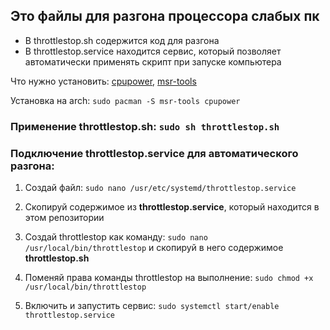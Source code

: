 ## Это файлы для разгона процессора слабых пк

+ В throttlestop.sh содержится код для разгона
+ В throttlestop.service находится сервис, который позволяет автоматически применять скрипт при запуске компьютера

Что нужно установить: [cpupower](https://archlinux.org/packages/?name=cpupower), [msr-tools](https://archlinux.org/packages/?q=msr-tools)

Установка на arch: ```sudo pacman -S msr-tools cpupower```

### Применение throttlestop.sh: ````sudo sh throttlestop.sh````

### Подключение throttlestop.service для автоматического разгона:
1) Создай файл: ```sudo nano /usr/etc/systemd/throttlestop.service``` 

2) Cкопируй содержимое из **throttlestop.service**, который находится в этом репозитории

3) Создай throttlestop как команду: ```sudo nano /usr/local/bin/throttlestop``` и скопируй в него содержимое **throttlestop.sh**

4) Поменяй права команды throttlestop на выполнение: ```sudo chmod +x /usr/local/bin/throttlestop```

5) Включить и запустить сервис: ```sudo systemctl start/enable throttlestop.service```